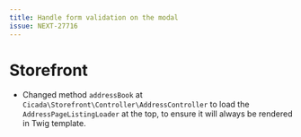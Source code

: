 ```yaml
---
title: Handle form validation on the modal
issue: NEXT-27716
---
```

# Storefront
* Changed method `addressBook` at `Cicada\Storefront\Controller\AddressController` to load the `AddressPageListingLoader` at the top, to ensure it will always be rendered in Twig template.
